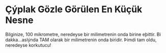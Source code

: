 # Çýplak Gözle Görülen En Küçük Nesne

Bilginize, 100 mikrometre, neredeyse bir milimetrenin onda birine eþittir. Bi
dakka...aslýnda TAM olarak bir milimetrenin onda biridir. Þimdi tam oldu,
neredeyse korkutucu!
